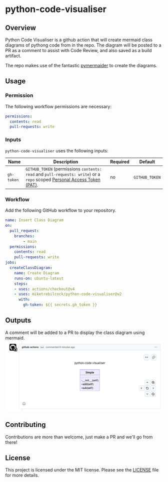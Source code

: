 # python-code-visualiser
## Overview

Python Code Visualiser is a github action that will create mermaid class diagrams of pythong code from in the repo.  The diagram will be posted to a PR as a comment to assist with Code Review, and also saved as a build artifact.

The repo makes use of the fantastic [pymermaider](https://github.com/diceroll123/pymermaider) to create the diagrams.

## Usage
### Permission

The following workflow permissions are necessary:

```yml
permissions:
  contents: read
  pull-requests: write
```

### Inputs

`python-code-visualiser` uses the following inputs:

| Name       | Description                                                                                                                                                                                                              | Required | Default        |
| ---------- | ------------------------------------------------------------------------------------------------------------------------------------------------------------------------------------------------------------------------ | -------- | -------------- |
| `gh-token` | `GITHUB_TOKEN` (permissions `contents: read` and `pull-requests: write`) or a `repo` scoped [Personal Access Token (PAT)](https://docs.github.com/en/github/authenticating-to-github/creating-a-personal-access-token). | no       | `GITHUB_TOKEN` |

### Workflow

Add the following GitHub workflow to your repository.

```yaml
name: Insert Class Diagram
on:
  pull_request:
    branches:
        - main
  permissions:
    contents: read
    pull-requests: write
jobs:
  createClassDiagram:
    name: Create Diagram
    runs-on: ubuntu-latest
    steps:
    - uses: actions/checkout@v4
    - uses: miketrebilcock/python-code-visualiser@v2
      with:
        gh-token: ${{ secrets.gh_token }}
```

## Outputs
A comment will be added to a PR to display the class diagram using mermaid.
![Example](images/example.png)

## Contributing

Contributions are more than welcome, just make a PR and we'll go from there!

## License

This project is licensed under the MIT license. Please see the
[LICENSE](LICENSE) file for more details.
